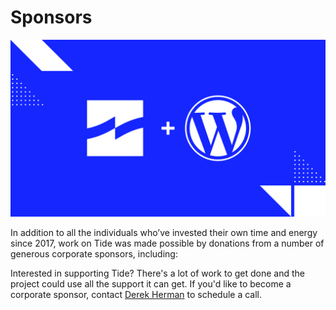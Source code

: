 # Sponsors

![](../../.vuepress/public/assets/img/tide-wp.png)

In addition to all the individuals who’ve invested their own time and energy since 2017, work 
on Tide was made possible by donations from a number of generous corporate sponsors, including:

<LogoGrid/>

Interested in supporting Tide? There's a lot of work to get done and the project could use all 
the support it can get. If you'd like to become a corporate sponsor, contact 
[Derek Herman](mailto:derek@wptide.org?subject=Tide%20Sponsorship) to schedule a call.
